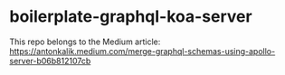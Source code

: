 # boilerplate-graphql-koa-server

This repo belongs to the Medium article: https://antonkalik.medium.com/merge-graphql-schemas-using-apollo-server-b06b812107cb
